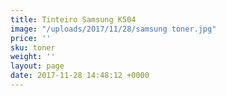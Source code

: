 ```yaml
---
title: Tinteiro Samsung K504
image: "/uploads/2017/11/28/samsung toner.jpg"
price: ''
sku: toner
weight: ''
layout: page
date: 2017-11-28 14:48:12 +0000
---
```

